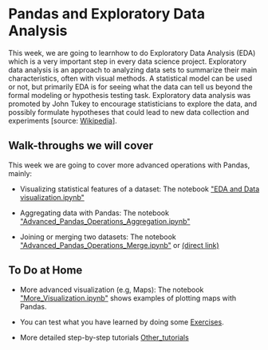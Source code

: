 # Pandas and Exploratory Data Analysis

This week, we are going to learnhow to do Exploratory Data Analysis (EDA) which is a very important step in every data science project. Exploratory data analysis is an approach to analyzing data sets to summarize their main characteristics, often with visual methods. A statistical model can be used or not, but primarily EDA is for seeing what the data can tell us beyond the formal modeling or hypothesis testing task. Exploratory data analysis was promoted by John Tukey to encourage statisticians to explore the data, and possibly formulate hypotheses that could lead to new data collection and experiments [source: [Wikipedia](https://en.wikipedia.org/wiki/Exploratory_data_analysis)].

## Walk-throughs we will cover
This week we are going to cover more advanced operations with Pandas, mainly:

- Visualizing statistical features of a dataset: The notebook ["EDA and Data visualization.ipynb"](EDA_and_Data_visualization.ipynb)

- Aggregating data with Pandas: The notebook ["Advanced_Pandas_Operations_Aggregation.ipynb"](Advanced_Pandas_Operations_Aggregation.ipynb)

- Joining or merging two datasets: The notebook ["Advanced_Pandas_Operations_Merge.ipynb"](Advanced_Pandas_Operations_Merge.ipynb) or [(direct link)](https://colab.research.google.com/github/michalis0/DataMining_and_MachineLearning/blob/master/week4/EDA_and_Data_visualization.ipynb)

## To Do at Home

- More advanced visualization (e.g, Maps): The notebook ["More_Visualization.ipynb"](More_Visualization.ipynb) shows examples of plotting maps with Pandas.

- You can test what you have learned by doing some [Exercises](Exercises).

- More detailed step-by-step tutorials [Other_tutorials](Other_tutorials)
